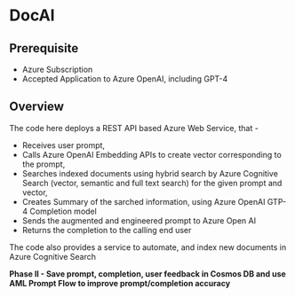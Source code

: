 # DocAI

## Prerequisite
- Azure Subscription
- Accepted Application to Azure OpenAI, including GPT-4

## Overview

The code here deploys a REST API based Azure Web Service, that -
- Receives user prompt,
- Calls Azure OpenAI Embedding APIs to create vector corresponding to the prompt,
- Searches indexed documents using hybrid search by Azure Cognitive Search (vector, semantic and full text search) for the given prompt and vector,
- Creates Summary of the sarched information, using Azure OpenAI GTP-4 Completion model
- Sends the augmented and engineered prompt to Azure Open AI
- Returns the completion to the calling end user

The code also provides a service to automate, and index new documents in Azure Cognitive Search

<b> Phase II - Save prompt, completion, user feedback in Cosmos DB and use AML Prompt Flow to improve prompt/completion accuracy </b>
